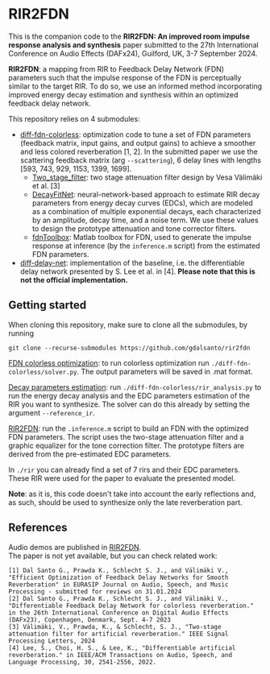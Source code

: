 # RIR2FDN
This is the companion code to the **RIR2FDN: An improved room impulse response analysis and synthesis** paper submitted to the 27th International Conference on Audio Effects (DAFx24), Guilford, UK, 3-7 September 2024.  



**RIR2FDN**: a mapping from RIR to Feedback Delay Network (FDN) parameters such that the impulse response of the FDN is perceptually similar to the target RIR. 
To do so, we use an informed method incorporating improved energy decay estimation and synthesis within an optimized feedback delay network.

This repository relies on 4 submodules:
- [diff-fdn-colorless](https://github.com/gdalsanto/diff-fdn-colorless): optimization code to tune a set of FDN parameters (feedback matrix, input gains, and output gains) to achieve a smoother and less colored reverberation [1, 2]. 
In the submitted paper we use the scattering feedback matrix (arg `--scattering`), 6 delay lines with lengths [593, 743, 929, 1153, 1399, 1699]. 
    - [Two_stage_filter](https://github.com/gdalsanto/Two_stage_filter): two stage attenuation filter design by Vesa Välimäki et al. [3]
    - [DecayFitNet](https://github.com/georg-goetz/DecayFitNet/tree/01daf3e7bbfd637aa1269bbca0cab7f445db0d5d): neural-network-based approach to estimate RIR decay parameters from energy decay curves (EDCs), which are modeled as a combination of multiple exponential decays, each characterized by an amplitude, decay time, and a noise term. We use these values to design the prototype attenuation and tone corrector filters.
    - [fdnToolbox](https://github.com/SebastianJiroSchlecht/fdnToolbox): Matlab toolbox for FDN, used to generate the impulse response at inference (by the `inference.m` script) from the estimated FDN parameters.
- [diff-delay-net](https://github.com/gdalsanto/diff-delay-net): implementation of the baseline, i.e. the differentiable delay network presented by S. Lee et al. in [4]. **Please note that this is not the official implementation.** 


## Getting started 
When cloning this repository, make sure to clone all the submodules, by running
```
git clone --recurse-submodules https://github.com/gdalsanto/rir2fdn
```
<ins>FDN colorless optimization</ins>: to run colorless optimization run `./diff-fdn-colorless/solver.py`. The output parameters will be saved in .mat format. 

<ins>Decay parameters estimation</ins>: run `./diff-fdn-colorless/rir_analysis.py` to run the energy decay analysis and the EDC parameters estimation of the RIR you want to synthesize. The solver can do this already by setting the argument `--reference_ir`.

<ins>RIR2FDN</ins>: run the `.inference.m` script to build an FDN with the optimized FDN parameters. The script uses the two-stage attenuation filter and a graphic equalizer for the tone correction filter. The prototype filters are derived from the pre-estimated EDC parameters. 


In `./rir` you can already find a set of 7 rirs and their EDC parameters. These RIR were used for the paper to evaluate the presented model. 

**Note**: as it is, this code doesn't take into account the early reflections and, as such, should be used to synthesize only the late reverberation part. 

## References
Audio demos are published in [RIR2FDN](http://research.spa.aalto.fi/publications/papers/dafx24-rir2fdn/).  
The paper is not yet available, but you can check related work:
```
[1] Dal Santo G., Prawda K., Schlecht S. J., and Välimäki V., "Efficient Optimization of Feedback Delay Networks for Smooth Reverberation" in EURASIP Journal on Audio, Speech, and Music Processing - submitted for reviews on 31.01.2024
[2] Dal Santo G., Prawda K., Schlecht S. J., and Välimäki V., "Differentiable Feedback Delay Network for colorless reverberation." in the 26th International Conference on Digital Audio Effects (DAFx23), Copenhagen, Denmark, Sept. 4-7 2023
[3] Välimäki, V., Prawda, K., & Schlecht, S. J., "Two-stage attenuation filter for artificial reverberation." IEEE Signal Processing Letters, 2024
[4] Lee, S., Choi, H. S., & Lee, K., "Differentiable artificial reverberation." in IEEE/ACM Transactions on Audio, Speech, and Language Processing, 30, 2541-2556, 2022.
```
